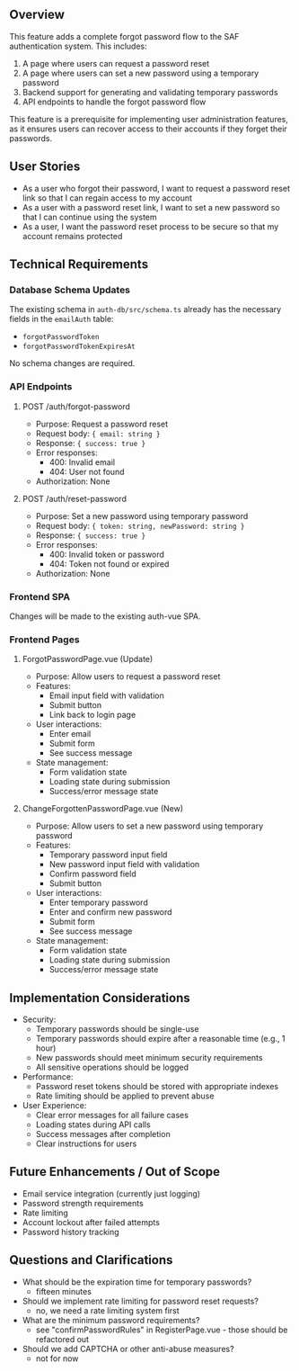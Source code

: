 ## Overview

This feature adds a complete forgot password flow to the SAF authentication system. This includes:

1. A page where users can request a password reset
2. A page where users can set a new password using a temporary password
3. Backend support for generating and validating temporary passwords
4. API endpoints to handle the forgot password flow

This feature is a prerequisite for implementing user administration features, as it ensures users can recover access to their accounts if they forget their passwords.

## User Stories

- As a user who forgot their password, I want to request a password reset link so that I can regain access to my account
- As a user with a password reset link, I want to set a new password so that I can continue using the system
- As a user, I want the password reset process to be secure so that my account remains protected

## Technical Requirements

### Database Schema Updates

The existing schema in `auth-db/src/schema.ts` already has the necessary fields in the `emailAuth` table:

- `forgotPasswordToken`
- `forgotPasswordTokenExpiresAt`

No schema changes are required.

### API Endpoints

1. POST /auth/forgot-password

   - Purpose: Request a password reset
   - Request body: `{ email: string }`
   - Response: `{ success: true }`
   - Error responses:
     - 400: Invalid email
     - 404: User not found
   - Authorization: None

2. POST /auth/reset-password
   - Purpose: Set a new password using temporary password
   - Request body: `{ token: string, newPassword: string }`
   - Response: `{ success: true }`
   - Error responses:
     - 400: Invalid token or password
     - 404: Token not found or expired
   - Authorization: None

### Frontend SPA

Changes will be made to the existing auth-vue SPA.

### Frontend Pages

1. ForgotPasswordPage.vue (Update)

   - Purpose: Allow users to request a password reset
   - Features:
     - Email input field with validation
     - Submit button
     - Link back to login page
   - User interactions:
     - Enter email
     - Submit form
     - See success message
   - State management:
     - Form validation state
     - Loading state during submission
     - Success/error message state

2. ChangeForgottenPasswordPage.vue (New)
   - Purpose: Allow users to set a new password using temporary password
   - Features:
     - Temporary password input field
     - New password input field with validation
     - Confirm password field
     - Submit button
   - User interactions:
     - Enter temporary password
     - Enter and confirm new password
     - Submit form
     - See success message
   - State management:
     - Form validation state
     - Loading state during submission
     - Success/error message state

## Implementation Considerations

- Security:
  - Temporary passwords should be single-use
  - Temporary passwords should expire after a reasonable time (e.g., 1 hour)
  - New passwords should meet minimum security requirements
  - All sensitive operations should be logged
- Performance:
  - Password reset tokens should be stored with appropriate indexes
  - Rate limiting should be applied to prevent abuse
- User Experience:
  - Clear error messages for all failure cases
  - Loading states during API calls
  - Success messages after completion
  - Clear instructions for users

## Future Enhancements / Out of Scope

- Email service integration (currently just logging)
- Password strength requirements
- Rate limiting
- Account lockout after failed attempts
- Password history tracking

## Questions and Clarifications

- What should be the expiration time for temporary passwords?
  - fifteen minutes
- Should we implement rate limiting for password reset requests?
  - no, we need a rate limiting system first
- What are the minimum password requirements?
  - see "confirmPasswordRules" in RegisterPage.vue - those should be refactored out
- Should we add CAPTCHA or other anti-abuse measures?
  - not for now
